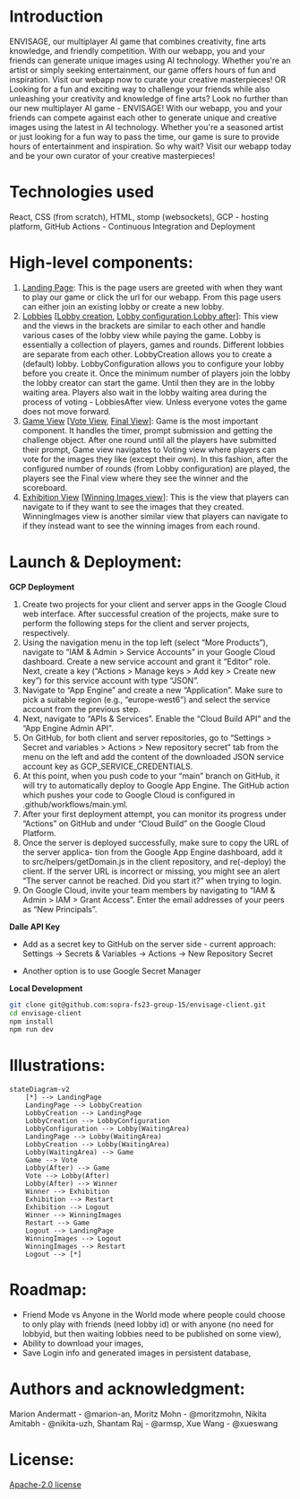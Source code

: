 # Introduction
ENVISAGE, our multiplayer AI game that combines creativity, fine arts knowledge, and friendly competition. With our webapp, you and your friends can generate unique images using AI technology. Whether you're an artist or simply seeking entertainment, our game offers hours of fun and inspiration. Visit our webapp now to curate your creative masterpieces!
OR
Looking for a fun and exciting way to challenge your friends while also unleashing your creativity and knowledge of fine arts? Look no further than our new multiplayer AI game - ENVISAGE! 
With our webapp, you and your friends can compete against each other to generate unique and creative images using the latest in AI technology. Whether you're a seasoned artist or just looking for a fun way to pass the time, our game is sure to provide hours of entertainment and inspiration. So why wait? Visit our webapp today and be your own curator of your creative masterpieces!

# Technologies used
React, CSS (from scratch), HTML, stomp (websockets), GCP - hosting platform, GitHub Actions - Continuous Integration and Deployment

# High-level components: 
1. [Landing Page](https://github.com/sopra-fs23-group-15/envisage-client/blob/main/src/components/views/LandingPage.js): This is the page users are greeted with when they want to play our game or click the url for our webapp. From this page users can either join an existing lobby or create a new lobby.
2. [Lobbies](https://github.com/sopra-fs23-group-15/envisage-client/blob/main/src/components/views/Lobbies.js) [[Lobby creation](https://github.com/sopra-fs23-group-15/envisage-client/blob/main/src/components/views/LobbyCreation.js), [Lobby configuration](https://github.com/sopra-fs23-group-15/envisage-client/blob/main/src/components/views/LobbyConfiguration.js),[Lobby after](https://github.com/sopra-fs23-group-15/envisage-client/blob/main/src/components/views/LobbiesAfter.js)]: This view and the views in the brackets are similar to each other and handle various cases of the lobby view while paying the game. Lobby is essentially a collection of players, games and rounds. Different lobbies are separate from each other. LobbyCreation allows you to create a (default) lobby. LobbyConfiguration allows you to configure your lobby before you create it. Once the minimum number of players join the lobby the lobby creator can start the game. Until then they are in the lobby waiting area. Players also wait in the lobby waiting area during the process of voting - LobbiesAfter view. Unless everyone votes the game does not move forward.
3. [Game View](https://github.com/sopra-fs23-group-15/envisage-client/blob/main/src/components/views/Games.js) [[Vote View](https://github.com/sopra-fs23-group-15/envisage-client/blob/main/src/components/views/VotePage.js), [Final View](https://github.com/sopra-fs23-group-15/envisage-client/blob/main/src/components/views/FinalPage.js)]: Game is the most important component. It handles the timer, prompt submission and getting the challenge object. After one round until all the players have submitted their prompt, Game view navigates to Voting view where players can vote for the images they like (except their own). In this fashion, after the configured number of rounds (from Lobby configuration) are played, the players see the Final view where they see the winner and the scoreboard.
4. [Exhibition View](https://github.com/sopra-fs23-group-15/envisage-client/blob/main/src/components/views/ExhibitionPage.js) [[Winning Images view](https://github.com/sopra-fs23-group-15/envisage-client/blob/main/src/components/views/WinningImages.js)]: This is the view that players can navigate to if they want to see the images that they created. WinningImages view is another similar view that players can navigate to if they instead want to see the winning images from each round.


# Launch & Deployment: 
**GCP Deployment**

1. Create two projects for your client and server apps in the Google Cloud web interface.
After successful creation of the projects, make sure to perform
the following steps for the client and server projects, respectively.
2. Using the navigation menu in the top left (select “More Products”), navigate to “IAM &
Admin > Service Accounts” in your Google Cloud dashboard. Create a new service account
and grant it “Editor” role. Next, create a key (“Actions > Manage keys > Add key > Create
new key”) for this service account with type “JSON”.
3. Navigate to “App Engine” and create a new “Application”. Make sure to pick a suitable
region (e.g., “europe-west6”) and select the service account from the previous step.
4. Next, navigate to “APIs & Services”. Enable the “Cloud Build API” and the “App Engine
Admin API”.
5. On GitHub, for both client and server repositories, go to “Settings > Secret and variables >
Actions > New repository secret” tab from the menu on the left and add the content of the
downloaded JSON service account key as GCP_SERVICE_CREDENTIALS.
6. At this point, when you push code to your “main” branch on GitHub, it will try to automatically deploy to Google App Engine. The GitHub action which pushes your code to Google
Cloud is configured in .github/workflows/main.yml.
7. After your first deployment attempt, you can monitor its progress under “Actions” on
GitHub and under “Cloud Build” on the Google Cloud Platform.
8. Once the server is deployed successfully, make sure to copy the URL of the server applica-
tion from the Google App Engine dashboard, add it to src/helpers/getDomain.js in
the client repository, and re(-deploy) the client. If the server URL is incorrect or missing,
you might see an alert “The server cannot be reached. Did you start it?” when trying to
login.
9. On Google Cloud, invite your team members by navigating to “IAM & Admin > IAM >
Grant Access”. Enter the email addresses of your peers as “New Principals”.

**Dalle API Key**

* Add as a secret key to GitHub on the server side - current approach: Settings -> Secrets & Variables -> Actions -> New Repository Secret

* Another option is to use Google Secret Manager

**Local Development**

```bash
git clone git@github.com:sopra-fs23-group-15/envisage-client.git
cd envisage-client
npm install
npm run dev
```

# Illustrations: 
```mermaid
stateDiagram-v2
    [*] --> LandingPage
    LandingPage --> LobbyCreation
    LobbyCreation --> LandingPage
    LobbyCreation --> LobbyConfiguration
    LobbyConfiguration --> Lobby(WaitingArea)
    LandingPage --> Lobby(WaitingArea)
    LobbyCreation --> Lobby(WaitingArea)
    Lobby(WaitingArea) --> Game
    Game --> Vote
    Lobby(After) --> Game
    Vote --> Lobby(After)
    Lobby(After) --> Winner
    Winner --> Exhibition
    Exhibition --> Restart
    Exhibition --> Logout
    Winner --> WinningImages
    Restart --> Game
    Logout --> LandingPage
    WinningImages --> Logout
    WinningImages --> Restart
    Logout --> [*]
```

# Roadmap: 
* Friend Mode vs Anyone in the World mode where people could choose to only play with friends (need lobby id) or with anyone (no need for lobbyid, but then waiting lobbies need to be published on some view), 
* Ability to download your images, 
* Save Login info and generated images in persistent database, 

# Authors and acknowledgment: 
Marion Andermatt - @marion-an, Moritz Mohn - @moritzmohn, Nikita Amitabh - @nikita-uzh, Shantam Raj - @armsp, Xue Wang - @xueswang

# License: 
[Apache-2.0 license](https://github.com/sopra-fs23-group-15/envisage-client/blob/main/LICENSE)